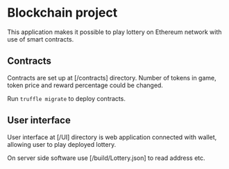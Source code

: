 # Blockchain project

This application makes it possible to play lottery on Ethereum network with use of smart contracts.

## Contracts

Contracts are set up at [/contracts] directory. Number of tokens in game, token price and reward percentage could be changed.

Run `truffle migrate` to deploy contracts.

## User interface

User interface at [/UI] directory is web application connected with wallet, allowing user to play deployed lottery.

On server side software use [/build/Lottery.json] to read address etc.